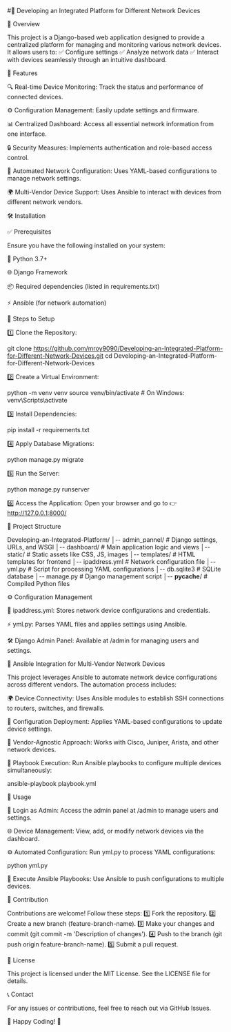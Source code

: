 #🚀 Developing an Integrated Platform for Different Network Devices

📌 Overview

This project is a Django-based web application designed to provide a centralized platform for managing and monitoring various network devices. It allows users to:
✅ Configure settings
✅ Analyze network data
✅ Interact with devices seamlessly through an intuitive dashboard.

🌟 Features

🔍 Real-time Device Monitoring: Track the status and performance of connected devices.

⚙️ Configuration Management: Easily update settings and firmware.

📊 Centralized Dashboard: Access all essential network information from one interface.

🔒 Security Measures: Implements authentication and role-based access control.

🤖 Automated Network Configuration: Uses YAML-based configurations to manage network settings.

🌍 Multi-Vendor Device Support: Uses Ansible to interact with devices from different network vendors.

🛠️ Installation

✅ Prerequisites

Ensure you have the following installed on your system:

🐍 Python 3.7+

🌐 Django Framework

📦 Required dependencies (listed in requirements.txt)

⚡ Ansible (for network automation)

🚀 Steps to Setup

1️⃣ Clone the Repository:

git clone https://github.com/mroy9090/Developing-an-Integrated-Platform-for-Different-Network-Devices.git
cd Developing-an-Integrated-Platform-for-Different-Network-Devices

2️⃣ Create a Virtual Environment:

python -m venv venv
source venv/bin/activate  # On Windows: venv\Scripts\activate

3️⃣ Install Dependencies:

pip install -r requirements.txt

4️⃣ Apply Database Migrations:

python manage.py migrate

5️⃣ Run the Server:

python manage.py runserver

6️⃣ Access the Application:
Open your browser and go to 👉 http://127.0.0.1:8000/

📂 Project Structure

Developing-an-Integrated-Platform/
│-- admin_pannel/          # Django settings, URLs, and WSGI
│-- dashboard/             # Main application logic and views
│-- static/                # Static assets like CSS, JS, images
│-- templates/             # HTML templates for frontend
│-- ipaddress.yml          # Network configuration file
│-- yml.py                 # Script for processing YAML configurations
│-- db.sqlite3             # SQLite database
│-- manage.py              # Django management script
│-- __pycache__/           # Compiled Python files

⚙️ Configuration Management

📜 ipaddress.yml: Stores network device configurations and credentials.

⚡ yml.py: Parses YAML files and applies settings using Ansible.

🛠️ Django Admin Panel: Available at /admin for managing users and settings.

🤖 Ansible Integration for Multi-Vendor Network Devices

This project leverages Ansible to automate network device configurations across different vendors. The automation process includes:

🌍 Device Connectivity: Uses Ansible modules to establish SSH connections to routers, switches, and firewalls.

🔄 Configuration Deployment: Applies YAML-based configurations to update device settings.

🏢 Vendor-Agnostic Approach: Works with Cisco, Juniper, Arista, and other network devices.

🚀 Playbook Execution: Run Ansible playbooks to configure multiple devices simultaneously:

ansible-playbook playbook.yml

📌 Usage

🔑 Login as Admin: Access the admin panel at /admin to manage users and settings.

🌐 Device Management: View, add, or modify network devices via the dashboard.

⚙️ Automated Configuration: Run yml.py to process YAML configurations:

python yml.py

🚀 Execute Ansible Playbooks: Use Ansible to push configurations to multiple devices.

🤝 Contribution

Contributions are welcome! Follow these steps:
1️⃣ Fork the repository.
2️⃣ Create a new branch (feature-branch-name).
3️⃣ Make your changes and commit (git commit -m 'Description of changes').
4️⃣ Push to the branch (git push origin feature-branch-name).
5️⃣ Submit a pull request.

📜 License

This project is licensed under the MIT License. See the LICENSE file for details.

📞 Contact

For any issues or contributions, feel free to reach out via GitHub Issues.

🚀 Happy Coding! 🎉
